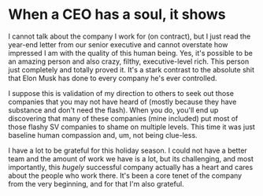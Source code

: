 # When a CEO has a soul, it shows

I cannot talk about the company I work for (on contract), but I just read the year-end letter from our senior executive and cannot overstate how impressed I am with the quality of this human being. Yes, it's possible to be an amazing person and also crazy, filthy, executive-level rich. This person just completely and totally proved it. It's a stark contrast to the absolute shit that Elon Musk has done to every company he's ever controlled.

I suppose this is validation of my direction to others to seek out those companies that you may not have heard of (mostly because they have substance and don't need the flash). When you do, you'll end up discovering that many of these companies (mine included) put most of those flashy SV companies to shame on multiple levels. This time it was just baseline human compassion and, um, not being clue-less.

I have a lot to be grateful for this holiday season. I could not have a better team and the amount of work we have is a lot, but its challenging, and most importantly, this *hugely* successful company actually has a heart and cares about the people who work there. It's been a core tenet of the company from the very beginning, and for that I'm also grateful.
